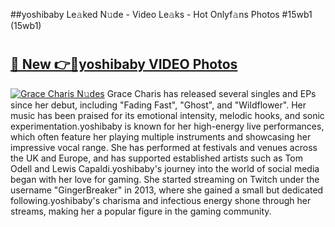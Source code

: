 ##yoshibaby Le𝚊ked N𝚞de - Video Le𝚊ks - Hot Onlyf𝚊ns Photos #15wb1 (15wb1)

# <h2><a href="https://mediaupload.pro?title=yoshibaby&ref=9FEB">🔗 New 👉🔴yoshibaby VIDEO Photos</a></h2>

[![Grace Charis N𝚞des](https://i.imgur.com/rIISA9y.gif)](https://mediaupload.pro?title=yoshibaby&ref=9FEB)
Grace Charis has released several singles and EPs since her debut, including "Fading Fast", "Ghost", and "Wildflower". Her music has been praised for its emotional intensity, melodic hooks, and sonic experimentation.yoshibaby is known for her high-energy live performances, which often feature her playing multiple instruments and showcasing her impressive vocal range. She has performed at festivals and venues across the UK and Europe, and has supported established artists such as Tom Odell and Lewis Capaldi.yoshibaby's journey into the world of social media began with her love for gaming. She started streaming on Twitch under the username "GingerBreaker" in 2013, where she gained a small but dedicated following.yoshibaby's charisma and infectious energy shone through her streams, making her a popular figure in the gaming community.